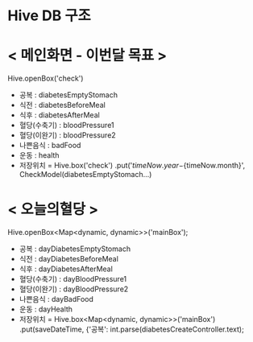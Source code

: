 
# Hive DB 구조

# < 메인화면 - 이번달 목표 >
Hive.openBox<CheckModel>('check')
- 공복 : diabetesEmptyStomach
- 식전 : diabetesBeforeMeal
- 식후 : diabetesAfterMeal
- 혈당(수축기) : bloodPressure1
- 혈당(이완기) : bloodPressure2
- 나쁜음식 : badFood
- 운동 : health
- 저장위치 = Hive.box<CheckModel>('check')
          .put('${timeNow.year}-${timeNow.month}', 
                CheckModel(diabetesEmptyStomach...)

# < 오늘의혈당 >
Hive.openBox<Map<dynamic, dynamic>>('mainBox');
- 공복 : dayDiabetesEmptyStomach
- 식전 : dayDiabetesBeforeMeal
- 식후 : dayDiabetesAfterMeal
- 혈당(수축기) : dayBloodPressure1
- 혈당(이완기) : dayBloodPressure2
- 나쁜음식 : dayBadFood
- 운동 : dayHealth
- 저장위치 = Hive.box<Map<dynamic, dynamic>>('mainBox')
           .put(saveDateTime, 
          {'공복': int.parse(diabetesCreateController.text);

